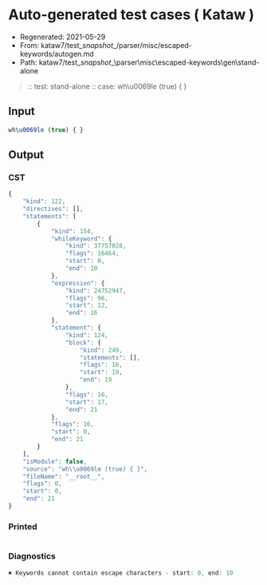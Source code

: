 # Auto-generated test cases ( Kataw )
- Regenerated: 2021-05-29
- From: kataw7/test\__snapshot__/parser/misc/escaped-keywords/autogen.md
- Path: kataw7/test\__snapshot__\parser\misc\escaped-keywords\gen\stand-alone
> :: test: stand-alone
> :: case: wh\u0069le (true) { }
## Input

`````js
wh\u0069le (true) { }
`````
## Output

### CST

```javascript
{
    "kind": 122,
    "directives": [],
    "statements": [
        {
            "kind": 154,
            "whileKeyword": {
                "kind": 37757028,
                "flags": 16464,
                "start": 0,
                "end": 10
            },
            "expression": {
                "kind": 24752947,
                "flags": 96,
                "start": 12,
                "end": 16
            },
            "statement": {
                "kind": 124,
                "block": {
                    "kind": 249,
                    "statements": [],
                    "flags": 16,
                    "start": 19,
                    "end": 19
                },
                "flags": 16,
                "start": 17,
                "end": 21
            },
            "flags": 16,
            "start": 0,
            "end": 21
        }
    ],
    "isModule": false,
    "source": "wh\\u0069le (true) { }",
    "fileName": "__root__",
    "flags": 0,
    "start": 0,
    "end": 21
}
```

### Printed

```javascript

```

### Diagnostics

```javascript
✖ Keywords cannot contain escape characters - start: 0, end: 10

```

